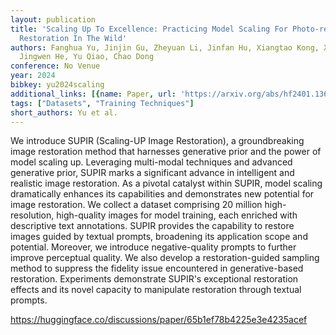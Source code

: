 ```yaml
---
layout: publication
title: 'Scaling Up To Excellence: Practicing Model Scaling For Photo-realistic Image
  Restoration In The Wild'
authors: Fanghua Yu, Jinjin Gu, Zheyuan Li, Jinfan Hu, Xiangtao Kong, Xintao Wang,
  Jingwen He, Yu Qiao, Chao Dong
conference: No Venue
year: 2024
bibkey: yu2024scaling
additional_links: [{name: Paper, url: 'https://arxiv.org/abs/hf2401.13627'}]
tags: ["Datasets", "Training Techniques"]
short_authors: Yu et al.
---
```

We introduce SUPIR (Scaling-UP Image Restoration), a groundbreaking image restoration method that harnesses generative prior and the power of model scaling up. Leveraging multi-modal techniques and advanced generative prior, SUPIR marks a significant advance in intelligent and realistic image restoration. As a pivotal catalyst within SUPIR, model scaling dramatically enhances its capabilities and demonstrates new potential for image restoration. We collect a dataset comprising 20 million high-resolution, high-quality images for model training, each enriched with descriptive text annotations. SUPIR provides the capability to restore images guided by textual prompts, broadening its application scope and potential. Moreover, we introduce negative-quality prompts to further improve perceptual quality. We also develop a restoration-guided sampling method to suppress the fidelity issue encountered in generative-based restoration. Experiments demonstrate SUPIR's exceptional restoration effects and its novel capacity to manipulate restoration through textual prompts.

https://huggingface.co/discussions/paper/65b1ef78b4225e3e4235acef